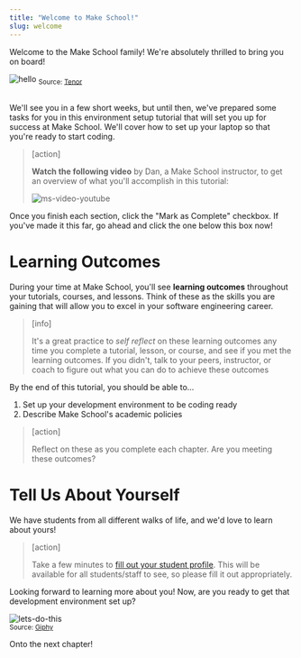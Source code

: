 ```yaml
---
title: "Welcome to Make School!"
slug: welcome
---
```


Welcome to the Make School family! We're absolutely thrilled to bring you on board!

![hello](https://media1.tenor.com/images/7579a792cffb3e35c5ae81669a8a3bb4/tenor.gif?itemid=12198352)
<sub> Source: [Tenor](https://tenor.com/view/yay-bobs-burger-excited-happiness-hello-gif-12198352) </sub><br/><br/>

We'll see you in a few short weeks, but until then, we've prepared some tasks for you in this environment setup tutorial that will set you up for success at Make School. We'll cover how to set up your laptop so that you're ready to start coding.

> [action]
>
> **Watch the following video** by Dan, a Make School instructor, to get an overview of what you'll accomplish in this tutorial:
>
>![ms-video-youtube](https://www.youtube.com/watch?v=S7eSqgI0Tyk)

Once you finish each section, click the "Mark as Complete" checkbox. If you've made it this far, go ahead and click the one below this box now!

# Learning Outcomes

During your time at Make School, you'll see **learning outcomes** throughout your tutorials, courses, and lessons. Think of these as the skills you are gaining that will allow you to excel in your software engineering career.

> [info]
>
> It's a great practice to _self reflect_ on these learning outcomes any time you complete a tutorial, lesson, or course, and see if you met the learning outcomes. If you didn't, talk to your peers, instructor, or coach to figure out what you can do to achieve these outcomes

By the end of this tutorial, you should be able to...

1. Set up your development environment to be coding ready
1. Describe Make School's academic policies

> [action]
>
> Reflect on these as you complete each chapter. Are you meeting these outcomes?

# Tell Us About Yourself

We have students from all different walks of life, and we'd love to learn about yours!

> [action]
>
> Take a few minutes to [fill out your student profile](https://forms.gle/h56BE7LxgbPBLs2X9). This will be available for all students/staff to see, so please fill it out appropriately.

Looking forward to learning more about you! Now, are you ready to get that development environment set up?

![lets-do-this](https://media.giphy.com/media/Cx0JktG3wBWvu/giphy.gif)
<br/><sub> Source: [Giphy](https://media.giphy.com/media/Cx0JktG3wBWvu/giphy.gif) </sub>

Onto the next chapter!
